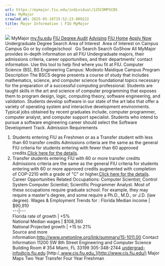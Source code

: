 ```yaml
---
url: https://mymajor.fiu.edu/individual/125COMPSCBS
site: MyMajor
crawled_at: 2025-05-16T15:52:23.009222
title: Major Information | FIU MyMajor
---
```


![](https://mymajor.fiu.edu/assets/logo-T4VPR2BI.png)
MyMajor
[my.fiu.edu](https://my.fiu.edu/)
[FIU Degree Audit](https://dasa.fiu.edu/all-departments/advising/panther-success-hub/panther-degree-audit/)
[Advising](https://advising.fiu.edu)
[FIU Home](https://www.fiu.edu/)
[Apply Now](https://admissions.fiu.edu/)
Undergraduate Degree Search
Area of Interest
​
Area of Interest
on
Campus
​
Campus
Go
or by college/school
​
​
Go
Search
Search
GoShow All
MyMajor provides in-depth information on all FIU Undergraduate majors, their admissions criteria, career opportunities, and their departments' contact information. Use this tool to help find where you fit at FIU.
Computer Science (BS),
BS
Engineering
Campus:
Modesto Maidique Campus
Program Description
The BSCS degree presents a course of study that includes mathematics, science, and computer science foundational topics necessary for the preparation of a successful computing professional. Students are taught skills in the art and science of computer programming that exposes them to program design, logic, computing theory, software engineering, and validation. Students develop software in our state of the art labs that offer a variety of operating system and interactive development environments. Typical jobs obtained by recent graduates include, computer programmer, computer analyst, and computer support specialist. Students who intend to pursue a software engineering career should select the Software Development Track.
Admission Requirements
1. Students entering FIU as Freshmen or as a Transfer student with less than 60 transfer credits
Admissions criteria are the same as the general FIU criteria for students entering with fewer than 60 approved credits.[Click here for the details](http://admissions.fiu.edu/apply/freshman/).
2. Transfer students entering FIU with 60 or more transfer credits
Admissions criteria are the same as the general FIU criteria for students entering with 60 or more approved credits augmented with completion of COP-2210 with a grade of "C" or higher.[Click here for the details](http://admissions.fiu.edu/apply/transfer/).
Career Opportunities
Related Occupations:
Computer Scientist; Control System Computer Scientist; Scientific Programmer Analyst.
Most of these occupations require graduate school. For example, they may require a master's degree, and some require a Ph.D., M.D., or J.D. (law degree).
Wages & Employment Trends for :
Florida Median income | $90,910  
---|---  
Florida rate of growth | +5%  
National Median wages | $108,360  
National Projected growth | +15 to 21%  
Source and more information:<http://www.onetonline.org/link/summary/15-1011.00>
Contact Information
11200 SW 8th Street
Engineering and Computer Science Building Room # 354
Miami, FL 33199
305-348-2744
undergrad-info@cis.fiu.edu
[http:/_www.cis.fiu.edu_](http://www.cis.fiu.edu/)
Major Maps
Two Year Transfer
Four Year Freshman
